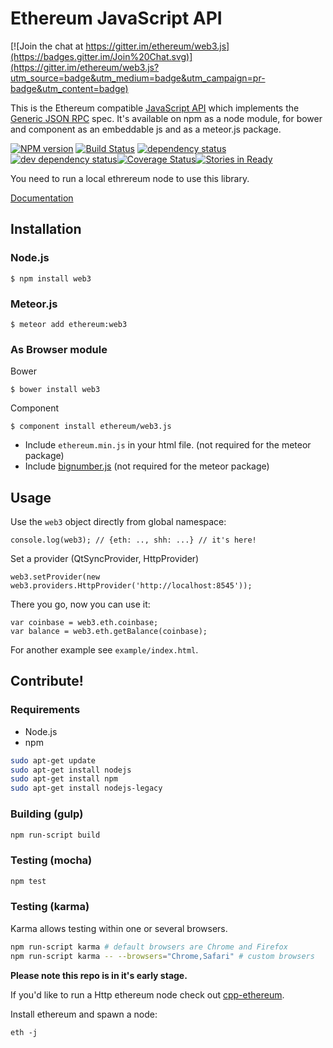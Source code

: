 # Ethereum JavaScript API

[![Join the chat at https://gitter.im/ethereum/web3.js](https://badges.gitter.im/Join%20Chat.svg)](https://gitter.im/ethereum/web3.js?utm_source=badge&utm_medium=badge&utm_campaign=pr-badge&utm_content=badge)

This is the Ethereum compatible [JavaScript API](https://github.com/ethereum/wiki/wiki/JavaScript-API)
which implements the [Generic JSON RPC](https://github.com/ethereum/wiki/wiki/JSON-RPC) spec. It's available on npm as a node module, for bower and component as an embeddable js and as a meteor.js package.

[![NPM version][npm-image]][npm-url] [![Build Status][travis-image]][travis-url] [![dependency status][dep-image]][dep-url] [![dev dependency status][dep-dev-image]][dep-dev-url][![Coverage Status][coveralls-image]][coveralls-url][![Stories in Ready][waffle-image]][waffle-url]

<!-- [![browser support](https://ci.testling.com/ethereum/ethereum.js.png)](https://ci.testling.com/ethereum/ethereum.js) -->

You need to run a local ethrereum node to use this library.

[Documentation](https://github.com/ethereum/wiki/wiki/JavaScript-API)

## Installation

### Node.js

    $ npm install web3

### Meteor.js

    $ meteor add ethereum:web3

### As Browser module
Bower

	$ bower install web3

Component

	$ component install ethereum/web3.js

* Include `ethereum.min.js` in your html file. (not required for the meteor package)
* Include [bignumber.js](https://github.com/MikeMcl/bignumber.js/) (not required for the meteor package)

## Usage
Use the `web3` object directly from global namespace:

	console.log(web3); // {eth: .., shh: ...} // it's here!

Set a provider (QtSyncProvider, HttpProvider)

	web3.setProvider(new web3.providers.HttpProvider('http://localhost:8545'));

There you go, now you can use it:

```
var coinbase = web3.eth.coinbase;
var balance = web3.eth.getBalance(coinbase);
```


For another example see `example/index.html`.


## Contribute!

### Requirements

* Node.js
* npm

```bash
sudo apt-get update
sudo apt-get install nodejs
sudo apt-get install npm
sudo apt-get install nodejs-legacy
```

### Building (gulp)

```bash
npm run-script build
```


### Testing (mocha)

```bash
npm test
```

### Testing (karma)
Karma allows testing within one or several browsers.

```bash
npm run-script karma # default browsers are Chrome and Firefox
npm run-script karma -- --browsers="Chrome,Safari" # custom browsers
```


**Please note this repo is in it's early stage.**

If you'd like to run a Http ethereum node check out
[cpp-ethereum](https://github.com/ethereum/cpp-ethereum).

Install ethereum and spawn a node:

```
eth -j
```

[npm-image]: https://badge.fury.io/js/web3.png
[npm-url]: https://npmjs.org/package/web3
[travis-image]: https://travis-ci.org/ethereum/web3.js.svg
[travis-url]: https://travis-ci.org/ethereum/web3.js
[dep-image]: https://david-dm.org/ethereum/web3.js.svg
[dep-url]: https://david-dm.org/ethereum/web3.js
[dep-dev-image]: https://david-dm.org/ethereum/web.js/dev-status.svg
[dep-dev-url]: https://david-dm.org/ethereum/web3.js#info=devDependencies
[coveralls-image]: https://coveralls.io/repos/ethereum/web3.js/badge.svg?branch=master
[coveralls-url]: https://coveralls.io/r/ethereum/web3.js?branch=master
[waffle-image]: https://badge.waffle.io/ethereum/web3.js.svg?label=ready&title=Ready
[waffle-url]: http://waffle.io/ethereum/web3.js

